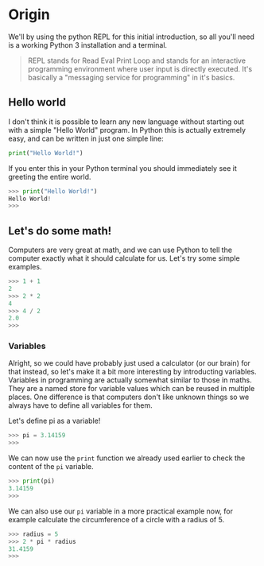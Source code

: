 # Origin

We'll by using the python REPL for this initial introduction, so all you'll need is a working Python 3 installation and a terminal.

> REPL stands for Read Eval Print Loop and stands for an interactive programming environment where user input is directly executed. It's basically a "messaging service for programming" in it's basics.

## Hello world

I don't think it is possible to learn any new language without starting out with a simple "Hello World" program. 
In Python this is actually extremely easy, and can be written in just one simple line:

```python
print("Hello World!")
```

If you enter this in your Python terminal you should immediately see it greeting the entire world.

```python
>>> print("Hello World!")
Hello World!
>>> 
```

## Let's do some math!

Computers are very great at math, and we can use Python to tell the computer exactly what it should calculate for us. Let's try some simple examples.

```python
>>> 1 + 1
2
>>> 2 * 2
4
>>> 4 / 2
2.0
>>> 
```

### Variables

Alright, so we could have probably just used a calculator (or our brain) for that instead, so let's make it a bit more interesting by introducting variables. Variables in programming are actually somewhat similar to those in maths. They are a named store for variable values which can be reused in multiple places. One difference is that computers don't like unknown things so we always have to define all variables for them.

Let's define pi as a variable!

```python
>>> pi = 3.14159
>>> 
```

We can now use the `print` function we already used earlier to check the content of the `pi` variable.

```python
>>> print(pi)
3.14159
>>> 
```

We can also use our `pi` variable in a more practical example now, for example calculate the circumference of a circle with a radius of 5.

```python
>>> radius = 5
>>> 2 * pi * radius
31.4159
>>> 
```
